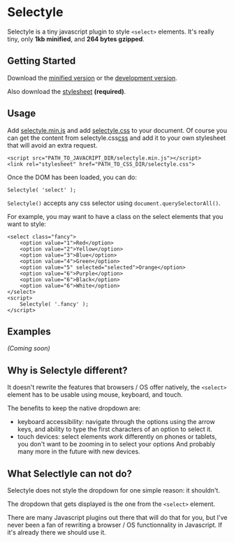 # Selectyle

Selectyle is a tiny javascript plugin to style `<select>` elements.
It's really tiny, only __1kb minified__, and __264 bytes gzipped__.

## Getting Started
Download the [minified version][min] or the [development version][max].

Also download the [stylesheet][css] __(required)__.

## Usage
Add [selectyle.min.js][min] and add [selectyle.css][css] to your document.
Of course you can get the content from selectyle.css[css] and add it to your own stylesheet that will avoid an extra request.

	<script src="PATH_TO_JAVACRIPT_DIR/selectyle.min.js"></script>
	<link rel="stylesheet" href="PATH_TO_CSS_DIR/selectyle.css">

Once the DOM has been loaded, you can do:

    Selectyle( 'select' );

`Selectyle()` accepts any css selector using `document.querySelectorAll()`.

For example, you may want to have a class on the select elements that you want to style:

    <select class="fancy">
        <option value="1">Red</option>
		<option value="2">Yellow</option>
		<option value="3">Blue</option>
		<option value="4">Green</option>
		<option value="5" selected="selected">Orange</option>
		<option value="6">Purple</option>
		<option value="6">Black</option>
		<option value="6">White</option>
    </select>
    <script>
    	Selectyle( '.fancy' );
    </script>

## Examples
_(Coming soon)_

## Why is Selectyle different?
It doesn't rewrite the features that browsers / OS offer natively, the `<select>` element has to be usable using mouse, keyboard, and touch.

The benefits to keep the native dropdown are:
- keyboard accessibility: navigate through the options using the arrow keys, and ability to type the first characters of an option to select it.
- touch devices: select elements work differently on phones or tablets, you don't want to be zooming in to select your options
And probably many more in the future with new devices.

## What Selectlyle can not do?
Selectyle does not style the dropdown for one simple reason: it shouldn't.

The dropdown that gets displayed is the one from the `<select>` element.

There are many Javascript plugins out there that will do that for you, but I've never been a fan of rewriting a browser / OS functionnality in Javascript. If it's already there we should use it.

[min]: https://raw.github.com/jeromesmadja/selectyle/master/dist/selectyle.min.js
[max]: https://raw.github.com/jeromesmadja/selectyle/master/dist/selectyle.js
[css]: https://raw.github.com/jeromesmadja/selectyle/master/selectyle.css